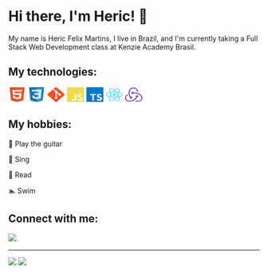 # Hi there, I'm Heric! 👋

My name is Heric Felix Martins, I live in Brazil, and I'm currently taking a Full Stack Web Development class at Kenzie Academy Brasil.

## My technologies: 
<div style="display: inline_block">
<img  alt="HTML" height="30" width="35" src="https://raw.githubusercontent.com/devicons/devicon/master/icons/html5/html5-original.svg"/>
<img  alt="CSS" height="30" width="35" src="https://raw.githubusercontent.com/devicons/devicon/master/icons/css3/css3-original.svg"/>
<img  alt="Git" height="30" width="35" src="https://raw.githubusercontent.com/devicons/devicon/master/icons/git/git-original.svg"/>
<img  alt="JS" height="30" width="35" src="https://raw.githubusercontent.com/devicons/devicon/master/icons/javascript/javascript-plain.svg"/>
<img  alt="TS" height="30" width="35" src="https://raw.githubusercontent.com/devicons/devicon/master/icons/typescript/typescript-original.svg"/>
<img  alt="React" height="30" width="35" src="https://raw.githubusercontent.com/devicons/devicon/master/icons/react/react-original.svg"/>
<img  alt="Redux" height="30" width="35" src="https://raw.githubusercontent.com/devicons/devicon/master/icons/redux/redux-original.svg"/>
</div>

## My hobbies:

:guitar: Play the guitar

:microphone: Sing

:book: Read

:swimmer: Swim


## Connect with me:
<div>
<a href="https://linkedin.in/hericfelix" target="_blank"><img src="https://img.shields.io/badge/-LinkedIn-%230077B5?style=for-the-badge&logo=linkedin&logoColor=white" target="_blank"></a>
</div>

---

<div width= "100%">
<img  height="180em" src=https://github-readme-stats.vercel.app/api?username=hericfelix&count_private=true&show_icons=true&theme=midnight-purple>
<img height="180em" src="https://github-readme-stats.vercel.app/api/top-langs/?username=hericfelix&layout=compact&theme=midnight-purple"/>
</div>
